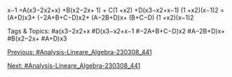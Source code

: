 x−1
=A(x3−2x2+x) +B(x2−2x+ 1) + C(1 +x2) +D(x3−x2+x−1)
(1 +x2)(x−1)2
=(A+D)x3+ (−2A+B+C−D)x2+ (A−2B+D)x+ (B+C−D)
(1 +x2)(x−1)2

   Tags & Topics:
   #a(x3−2x2+x
   #D(x3−x2+x−1
   #−2A+B+C−D)x2
   #A−2B+D)x+
   #B(x2−2x+
   #A+D)x3

[Previous: #Analysis-Lineare_Algebra-230308_441](Analysis-Lineare_Algebra-230308_441.md)

[Next: #Analysis-Lineare_Algebra-230308_441](Analysis-Lineare_Algebra-230308_441.md)